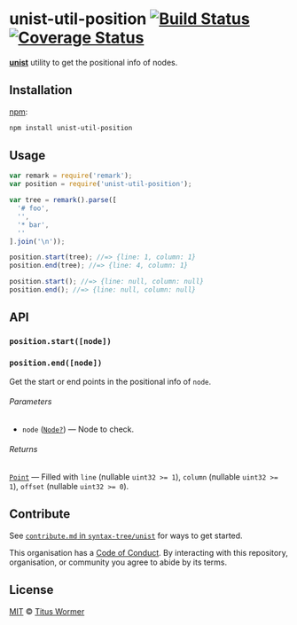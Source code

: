 # unist-util-position [![Build Status][build-badge]][build-status] [![Coverage Status][coverage-badge]][coverage-status]

[**unist**][unist] utility to get the positional info of nodes.

## Installation

[npm][]:

```bash
npm install unist-util-position
```

## Usage

```js
var remark = require('remark');
var position = require('unist-util-position');

var tree = remark().parse([
  '# foo',
  '',
  '* bar',
  ''
].join('\n'));

position.start(tree); //=> {line: 1, column: 1}
position.end(tree); //=> {line: 4, column: 1}

position.start(); //=> {line: null, column: null}
position.end(); //=> {line: null, column: null}
```

## API

### `position.start([node])`

### `position.end([node])`

Get the start or end points in the positional info of `node`.

###### Parameters

*   `node` ([`Node?`][node]) — Node to check.

###### Returns

[`Point`][point] — Filled with `line` (nullable `uint32 >= 1`),
`column` (nullable `uint32 >= 1`), `offset` (nullable `uint32 >= 0`).

## Contribute

See [`contribute.md` in `syntax-tree/unist`][contribute] for ways to get
started.

This organisation has a [Code of Conduct][coc].  By interacting with this
repository, organisation, or community you agree to abide by its terms.

## License

[MIT][license] © [Titus Wormer][author]

<!-- Definitions -->

[build-badge]: https://img.shields.io/travis/syntax-tree/unist-util-position.svg

[build-status]: https://travis-ci.org/syntax-tree/unist-util-position

[coverage-badge]: https://img.shields.io/codecov/c/github/syntax-tree/unist-util-position.svg

[coverage-status]: https://codecov.io/github/syntax-tree/unist-util-position

[license]: LICENSE

[author]: http://wooorm.com

[npm]: https://docs.npmjs.com/cli/install

[unist]: https://github.com/syntax-tree/unist

[node]: https://github.com/syntax-tree/unist#node

[point]: https://github.com/syntax-tree/unist#point

[contribute]: https://github.com/syntax-tree/unist/blob/master/contributing.md

[coc]: https://github.com/syntax-tree/unist/blob/master/code-of-conduct.md
